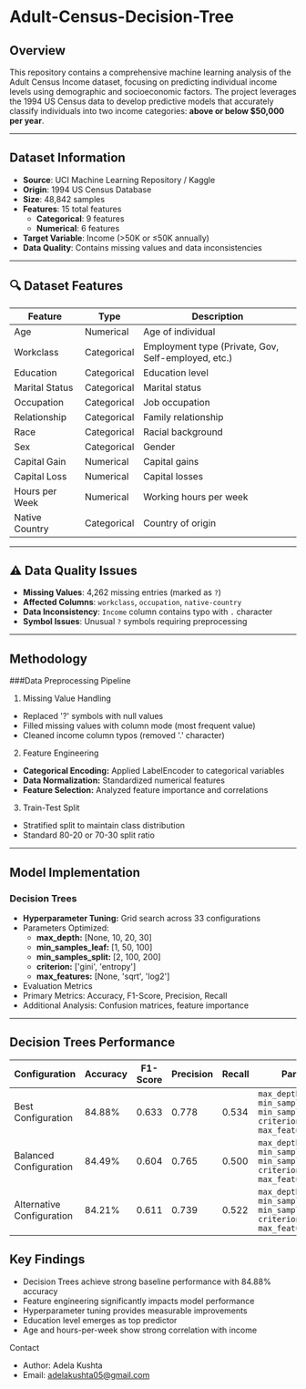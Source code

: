 # Adult-Census-Decision-Tree

## Overview 
This repository contains a comprehensive machine learning analysis of the Adult Census Income dataset, focusing on predicting individual income levels using demographic and socioeconomic factors. The project leverages the 1994 US Census data to develop predictive models that accurately classify individuals into two income categories: **above or below $50,000 per year**.

---

## Dataset Information
- **Source**: UCI Machine Learning Repository / Kaggle  
- **Origin**: 1994 US Census Database  
- **Size**: 48,842 samples  
- **Features**: 15 total features  
  - **Categorical**: 9 features  
  - **Numerical**: 6 features  
- **Target Variable**: Income (>50K or ≤50K annually)  
- **Data Quality**: Contains missing values and data inconsistencies  

---

## 🔍 Dataset Features
| Feature          | Type       | Description |
|------------------|-----------|-------------|
| Age              | Numerical | Age of individual |
| Workclass        | Categorical | Employment type (Private, Gov, Self-employed, etc.) |
| Education        | Categorical | Education level |
| Marital Status   | Categorical | Marital status |
| Occupation       | Categorical | Job occupation |
| Relationship     | Categorical | Family relationship |
| Race             | Categorical | Racial background |
| Sex              | Categorical | Gender |
| Capital Gain     | Numerical | Capital gains |
| Capital Loss     | Numerical | Capital losses |
| Hours per Week   | Numerical | Working hours per week |
| Native Country   | Categorical | Country of origin |

---

## ⚠️ Data Quality Issues
- **Missing Values**: 4,262 missing entries (marked as `?`)  
- **Affected Columns**: `workclass`, `occupation`, `native-country`  
- **Data Inconsistency**: `Income` column contains typo with `.` character  
- **Symbol Issues**: Unusual `?` symbols requiring preprocessing  

---

## Methodology
###Data Preprocessing Pipeline

1. Missing Value Handling
  - Replaced '?' symbols with null values
  - Filled missing values with column mode (most frequent value)
  - Cleaned income column typos (removed '.' character)
2. Feature Engineering
  - **Categorical Encoding:** Applied LabelEncoder to categorical variables
  - **Data Normalization:** Standardized numerical features
  - **Feature Selection:** Analyzed feature importance and correlations
3. Train-Test Split
  - Stratified split to maintain class distribution
  - Standard 80-20 or 70-30 split ratio

---

## Model Implementation
### Decision Trees

- **Hyperparameter Tuning:** Grid search across 33 configurations
- Parameters Optimized:
    - **max_depth:** [None, 10, 20, 30]
    - **min_samples_leaf:** [1, 50, 100]
    - **min_samples_split:** [2, 100, 200]
    - **criterion:** ['gini', 'entropy']
    - **max_features:** [None, 'sqrt', 'log2']
 - Evaluation Metrics
  - Primary Metrics: Accuracy, F1-Score, Precision, Recall
  - Additional Analysis: Confusion matrices, feature importance

---

## Decision Trees Performance 

| Configuration             | Accuracy | F1-Score | Precision | Recall | Parameters |
|---------------------------|----------|----------|-----------|--------|------------|
| Best Configuration        | 84.88%   | 0.633    | 0.778     | 0.534  | `max_depth=None, min_samples_leaf=1, min_samples=2, criterion='gini', max_features = None` |
| Balanced Configuration    | 84.49%   | 0.604    | 0.765     | 0.500  | `max_depth=10, min_samples_leaf=50, min_samples=100, criterion='gini', max_features = 'log2'` |
| Alternative Configuration | 84.21%   | 0.611    | 0.739     | 0.522  | `max_depth=10, min_samples_leaf=100, min_samples=100, criterion='entropy' max_features = 'log2'` |


## Key Findings

- Decision Trees achieve strong baseline performance with 84.88% accuracy
- Feature engineering significantly impacts model performance
- Hyperparameter tuning provides measurable improvements
- Education level emerges as top predictor
- Age and hours-per-week show strong correlation with income

Contact

- Author: Adela Kushta
- Email: adelakushta05@gmail.com

